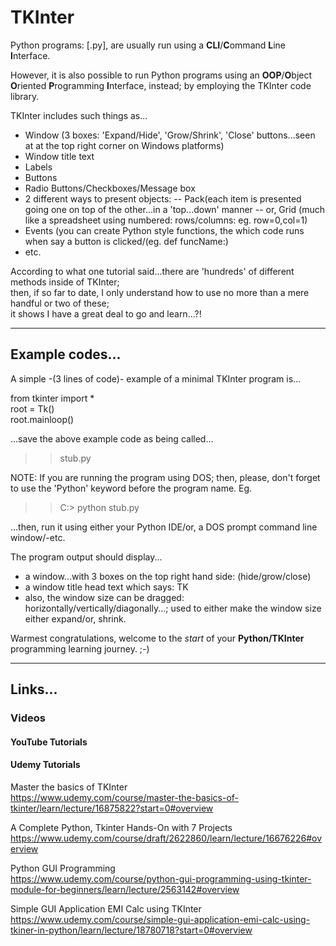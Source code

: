 # TKInter

Python programs: [.py], are usually run using a **CLI**/**C**ommand **L**ine **I**nterface.

However, it is also possible to run Python programs using an **OOP**/**O**bject **O**riented **P**rogramming **I**nterface, instead;
by employing the TKInter code library.

TKInter includes such things as...

- Window (3 boxes: 'Expand/Hide', 'Grow/Shrink', 'Close' buttons...seen at at the top right corner on Windows platforms)
- Window title text
- Labels
- Buttons
- Radio Buttons/Checkboxes/Message box
- 2 different ways to present objects: 
-- Pack(each item is presented going one on top of the other...in a 'top...down' manner
-- or, Grid (much like a spreadsheet using numbered: rows/columns: eg. row=0,col=1)
- Events (you can create Python style functions, the which code runs when say a button is clicked/(eg. def funcName:)
- etc.

According to what one tutorial said...there are 'hundreds' of different methods inside of TKInter;  
then, if so far to date, I only understand how to use no more than a mere handful or two of these;     
it shows I have a great deal to go and learn...?!

-----

## Example codes...

A simple -(3 lines of code)- example of a minimal TKInter program is...

from tkinter import *  
root = Tk()  
root.mainloop()  

...save the above example code as being called...

>> stub.py

NOTE: If you are running the program using DOS; then, please, don't forget to use the 'Python' keyword before the program name. Eg.

>> C:> python stub.py

...then, run it using either your Python IDE/or, a DOS prompt command line window/-etc.

The program output should display...
- a window...with 3 boxes on the top right hand side: (hide/grow/close)
- a window title head text which says: TK
- also, the window size can be dragged: horizontally/vertically/diagonally...;
  used to either make the window size either expand/or, shrink. 

Warmest congratulations, welcome to the *start* of your **Python/TKInter** programming learning journey. ;-)

-----

## Links...

### Videos

#### YouTube Tutorials

#### Udemy Tutorials

Master the basics of TKInter  
https://www.udemy.com/course/master-the-basics-of-tkinter/learn/lecture/16875822?start=0#overview  

A Complete Python, Tkinter Hands-On with 7 Projects   
https://www.udemy.com/course/draft/2622860/learn/lecture/16676226#overview  

Python GUI Programming   
https://www.udemy.com/course/python-gui-programming-using-tkinter-module-for-beginners/learn/lecture/2563142#overview  

Simple GUI Application EMI Calc using TKInter  
https://www.udemy.com/course/simple-gui-application-emi-calc-using-tkiner-in-python/learn/lecture/18780718?start=0#overview  
